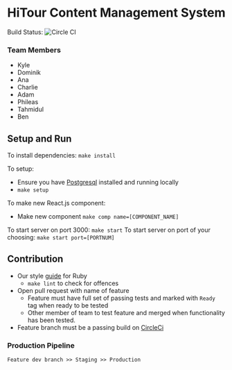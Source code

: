 # HiTour Content Management System

Build Status: ![Circle CI](https://circleci.com/gh/KyleHodgetts/project-run-cms/tree/master.svg?style=svg&circle-token=989dd912291e5b69390dca32f8add4930208ba9f)

### Team Members
* Kyle
* Dominik
* Ana
* Charlie
* Adam
* Phileas
* Tahmidul
* Ben

## Setup and Run
To install dependencies: `make install`

To setup:
  * Ensure you have [Postgresql](http://www.postgresql.org/download/) installed and running locally
  * `make setup`

To make new React.js component:
  * Make new component `make comp name=[COMPONENT_NAME]`

To start server on port 3000: `make start`
To start server on port of your choosing: `make start port=[PORTNUM]`

## Contribution
  * Our style [guide](https://github.com/bbatsov/ruby-style-guide) for Ruby
    * `make lint` to check for offences
  * Open pull request with name of feature
    * Feature must have full set of passing tests and marked with `Ready` tag when ready to be tested
    * Other member of team to test feature and merged when functionality has been tested.
  * Feature branch must be a passing build on [CircleCi](https://circleci.com/gh/KyleHodgetts/project-run-cms)

### Production Pipeline
```
Feature dev branch >> Staging >> Production
```

